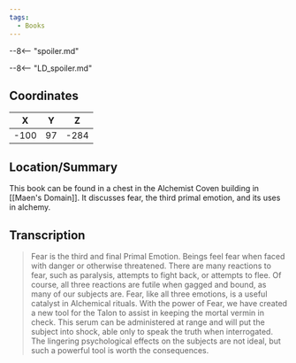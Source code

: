 ```yaml
---
tags:
  - Books
---
```


--8<-- "spoiler.md"

--8<-- "LD_spoiler.md"

## Coordinates
| **X** | **Y** | **Z** |
| :---: | :---: | :---: |
| -100  |  97   | -284  |

## Location/Summary
This book can be found in a chest in the Alchemist Coven building in [[Maen's Domain]]. It discusses fear, the third primal emotion, and its uses in alchemy.

## Transcription
> Fear is the third and final Primal Emotion. Beings feel fear when faced with danger or otherwise threatened. There are many reactions to fear, such as paralysis, attempts to fight back, or attempts to flee. Of course, all three reactions are futile when gagged and bound, as many of our subjects are. Fear, like all three emotions, is a useful catalyst in Alchemical rituals. With the power of Fear, we have created a new tool for the Talon to assist in keeping the mortal vermin in check. This serum can be administered at range and will put the subject into shock, able only to speak the truth when interrogated. The lingering psychological effects on the subjects are not ideal, but such a powerful tool is worth the consequences.
